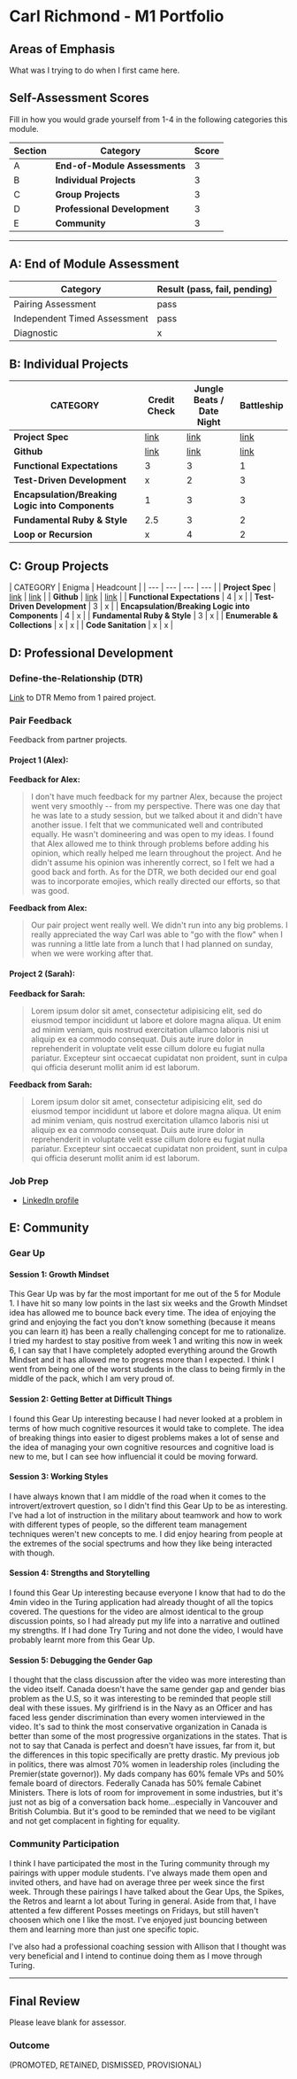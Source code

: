 # Carl Richmond - M1 Portfolio

## Areas of Emphasis

What was I trying to do when I first came here. 

## Self-Assessment Scores

Fill in how you would grade yourself from 1-4 in the following categories this module.

| Section | Category | Score |
| --- | --- | --- |
| A | **End-of-Module Assessments** | 3 |
| B | **Individual Projects** | 3 |
| C | **Group Projects** | 3 |
| D | **Professional Development** | 3 |
| E | **Community** | 3 |

------------------------------------------------

## A: End of Module Assessment

| Category | Result (pass, fail, pending) |
| ----- | --- |
| Pairing Assessment | pass |
| Independent Timed Assessment | pass |
| Diagnostic | x |


## B: Individual Projects

| CATEGORY | Credit Check | Jungle Beats / Date Night | Battleship |
| --- | --- | --- | --- |
| **Project Spec** | [link](http://backend.turing.io/module1/projects/credit_check) | [link](http://backend.turing.io/module1/projects/jungle_beat) | [link](http://backend.turing.io/module1/projects/battleship) |
| **Github** | [link](https://github.com/ACC25/sorting_project/blob/master/credit_check_final.rb) | [link](https://github.com/ACC25/linked_list) | [link](https://github.com/ACC25/Battleship) |
| **Functional Expectations** | 3 | 3 | 1 |
| **Test-Driven Development** | x | 2 | 3 |
| **Encapsulation/Breaking Logic into Components** | 1 | 3 | 3 |
| **Fundamental Ruby & Style** | 2.5 | 3 | 2 |
| **Loop or Recursion** | x | 4 | 2 |


## C: Group Projects

| CATEGORY | Enigma | Headcount |
| --- | --- | --- | --- |
| **Project Spec** | [link](http://backend.turing.io/module1/projects/enigma) | [link](http://backend.turing.io/module1/projects/headcount) |
| **Github** | [link](https://github.com/alex-w-k/enigma) | [link](https://github.com/ACC25/headcount) |
| **Functional Expectations** | 4 | x |
| **Test-Driven Development** | 3 | x |
| **Encapsulation/Breaking Logic into Components** | 4 | x |
| **Fundamental Ruby & Style** | 3 | x |
| **Enumerable & Collections** | x | x |
| **Code Sanitation** | x | x |


## D: Professional Development

### Define-the-Relationship (DTR)

[Link](https://gist.github.com/ACC25/272fdb9b630938fd885ed55bcd6b28fe) to DTR Memo from 1 paired project.

### Pair Feedback

Feedback from partner projects.

#### Project 1 (Alex):

**Feedback for Alex:**

> I don't have much feedback for my partner Alex, because the project went very smoothly -- from my perspective. There was one day that he was late to a study session, but we talked about it and didn't have another issue. I felt that we communicated well and contributed equally. He wasn't domineering and was open to my ideas. I found that Alex allowed me to think through problems before adding his opinion, which really helped me learn throughout the project. And he didn't assume his opinion was inherently correct, so I felt we had a good back and forth. As for the DTR, we both decided our end goal was to incorporate emojies, which really directed our efforts, so that was good.

**Feedback from Alex:**

> Our pair project went really well. We didn't run into any big problems. I really appreciated the way Carl was able to "go with the flow" when I was running a little late from a lunch that I had planned on sunday, when we were working after that.

#### Project 2 (Sarah):

**Feedback for Sarah:**

> Lorem ipsum dolor sit amet, consectetur adipisicing elit, sed do eiusmod tempor incididunt ut labore et dolore magna aliqua. Ut enim ad minim veniam, quis nostrud exercitation ullamco laboris nisi ut aliquip ex ea commodo consequat. Duis aute irure dolor in reprehenderit in voluptate velit esse cillum dolore eu fugiat nulla pariatur. Excepteur sint occaecat cupidatat non proident, sunt in culpa qui officia deserunt mollit anim id est laborum.

**Feedback from Sarah:**

> Lorem ipsum dolor sit amet, consectetur adipisicing elit, sed do eiusmod tempor incididunt ut labore et dolore magna aliqua. Ut enim ad minim veniam, quis nostrud exercitation ullamco laboris nisi ut aliquip ex ea commodo consequat. Duis aute irure dolor in reprehenderit in voluptate velit esse cillum dolore eu fugiat nulla pariatur. Excepteur sint occaecat cupidatat non proident, sunt in culpa qui officia deserunt mollit anim id est laborum.

### Job Prep

*  [LinkedIn profile](https://www.linkedin.com/in/carl-richmond/)

## E: Community

### Gear Up

#### Session 1: Growth Mindset

This Gear Up was by far the most important for me out of the 5 for Module 1. I have hit so many low points in the last six weeks and the Growth Mindset idea has allowed me to bounce back every time. The idea of enjoying the grind and enjoying the fact you don't know something (because it means you can learn it) has been a really challenging concept for me to rationalize. I tried my hardest to stay positive from week 1 and writing this now in week 6, I can say that I have completely adopted everything around the Growth Mindset and it has allowed me to progress more than I expected. I think I went from being one of the worst students in the class to being firmly in the middle of the pack, which I am very proud of.  

#### Session 2: Getting Better at Difficult Things

I found this Gear Up interesting because I had never looked at a problem in terms of how much cognitive resources it would take to complete. The idea of breaking things into easier to digest problems makes a lot of sense and the idea of managing your own cognitive resources and cognitive load is new to me, but I can see how influencial it could be moving forward.

#### Session 3: Working Styles

I have always known that I am middle of the road when it comes to the introvert/extrovert question, so I didn't find this Gear Up to be as interesting. I've had a lot of instruction in the military about teamwork and how to work with different types of people, so the different team management techniques weren't new concepts to me. I did enjoy hearing from people at the extremes of the social spectrums and how they like being interacted with though. 

#### Session 4: Strengths and Storytelling

I found this Gear Up interesting because everyone I know that had to do the 4min video in the Turing application had already thought of all the topics covered. The questions for the video are almost identical to the group discussion points, so I had already put my life into a narrative and outlined my strengths. If I had done Try Turing and not done the video, I would have probably learnt more from this Gear Up.

#### Session 5: Debugging the Gender Gap

I thought that the class discussion after the video was more interesting than the video itself. Canada doesn't have the same gender gap and gender bias problem as the U.S, so it was interesting to be reminded that people still deal with these issues. My girlfriend is in the Navy as an Officer and has faced less gender discrimination than every women interviewed in the video. It's sad to think the most conservative organization in Canada is better than some of the most progressive organizations in the states. That is not to say that Canada is perfect and doesn't have issues, far from it, but the differences in this topic specifically are pretty drastic. My previous job in politics, there was almost 70% women in leadership roles (including the Premier(state governor)). My dads company has 60% female VPs and 50% female board of directors. Federally Canada has 50% female Cabinet Ministers. There is lots of room for improvement in some industries, but it's just not as big of a conversation back home...especially in Vancouver and British Columbia. But it's good to be reminded that we need to be vigilant and not get complacent in fighting for equality.  

### Community Participation

I think I have participated the most in the Turing community through my pairings with upper module students. I've always made them open and invited others, and have had on average three per week since the first week. Through these pairings I have talked about the Gear Ups, the Spikes, the Retros and learnt a lot about Turing in general. Aside from that, I have attented a few different Posses meetings on Fridays, but still haven't choosen which one I like the most. I've enjoyed just bouncing between them and learning more than just one specific topic.

I've also had a professional coaching session with Allison that I thought was very beneficial and I intend to continue doing them as I move through Turing. 

-------------------------------------------------------------

## Final Review

Please leave blank for assessor.

### Outcome

(PROMOTED, RETAINED, DISMISSED, PROVISIONAL)
